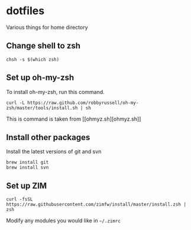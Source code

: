 dotfiles
====

Various things for home directory

## Change shell to zsh
```
chsh -s $(which zsh)
```

## Set up oh-my-zsh
To install oh-my-zsh, run this command.
```
curl -L https://raw.github.com/robbyrussell/oh-my-zsh/master/tools/install.sh | sh
```
 This is command is taken from [[ohmyz.sh][ohmyz.sh]]

## Install other packages
Install the latest versions of git and svn
```
brew install git
brew install svn
```

## Set up ZIM

```
curl -fsSL https://raw.githubusercontent.com/zimfw/install/master/install.zsh | zsh
```

Modify any modules you would like in `~/.zimrc`
